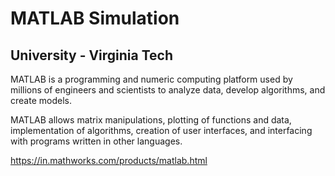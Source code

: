 # MATLAB Simulation 

## University - Virginia Tech
MATLAB is a programming and numeric computing platform used by millions of engineers and scientists to analyze data, develop algorithms, and create models.

MATLAB allows matrix manipulations, plotting of functions and data, implementation of algorithms, creation of user interfaces, and interfacing with programs written in other languages.

https://in.mathworks.com/products/matlab.html



